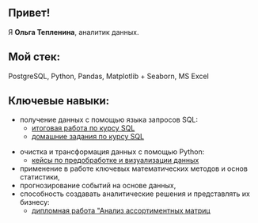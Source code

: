 ## Привет! 

Я **Ольга Тепленина**, аналитик данных.

## Мой стек:

PostgreSQL, Python, Pandas, Matplotlib + Seaborn, MS Excel

## Ключевые навыки:
* получение данных с помощью языка запросов SQL:
  * [итоговая работа по курсу SQL](https://github.com/OlgaTeplenina/final-SQL-34)
  * [домашние задания по курсу SQL](https://github.com/OlgaTeplenina/homework_SQL)

- очистка и трансформация данных с помощью Python:
  * [кейсы по предобработке и визуализации данных](https://github.com/OlgaTeplenina/Pandas/blob/main/README.md)
- применение в работе ключевых математических методов и основ статистики,
- прогнозирование событий на основе данных,
- способность создавать аналитические решения и представлять их бизнесу:
  * [дипломная работа "Анализ ассортиментных матриц](https://github.com/OlgaTeplenina/assortment-analysis)
